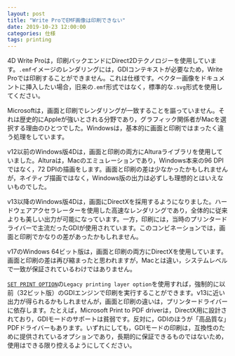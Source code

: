 ```yaml
---
layout: post
title: "Write ProでEMF画像は印刷できない"
date: 2019-10-23 12:00:00
categories: 仕様
tags: printing
---
```


4D Write Proは，印刷バックエンドにDirect2Dテクノロジーを使用しています。``.emf``イメージのレンダリングには，GDIコンテキストが必要なため，Write Proでは印刷することができません。これは仕様です。ベクター画像をドキュメントに挿入したい場合，旧来の``.emf``形式ではなく，標準的な``.svg``形式を使用してください。

Microsoftは，画面と印刷でレンダリングが一致することを謳っていません。それは歴史的にAppleが強いとされる分野であり，グラフィック関係者がMacを選択する理由のひとつでした。Windowsは，基本的に画面と印刷ではまったく違う処理をしています。

v12以前のWindows版4Dは，画面と印刷の両方にAlturaライブラリを使用していました。Alturaは，Macのエミュレーションであり，Windows本来の96 DPIではなく，72 DPIの描画をします。画面と印刷の差は少なかったかもしれませんが，ネイティブ描画ではなく，Windows版の出力は必ずしも理想的とはいえないものでした。

v13以降のWindows版4Dは，画面にDirectXを採用するようになりました。ハードウェアアクセラレーターを使用した高速なレンダリングであり，全体的に従来よりも美しい出力が可能になっています。一方，印刷には，当時のプリンタードライバーで主流だったGDIが使用されています。このコンビネーションでは，画面と印刷でかなりの差があったかもしれません。

v17のWindows 64ビット版は，画面と印刷の両方にDirectXを使用しています。画面と印刷の差は再び縮まったと思われますが，Macとは違い，システムレベルで一致が保証されているわけではありません。

[``SET PRINT OPTION``](https://doc.4d.com/4Dv17/4D/17.3/SET-PRINT-OPTION.301-4621729.ja.html)の``Legacy printing layer option``を使用すれば，強制的に以前（32ビット版）のGDIエンジンで印刷を実行することができます。v13に近い出力が得られるかもしれませんが，画面と印刷の違いは，プリンタードライバーに依存します。たとえば，Microsoft Print to PDF driverは，DirectX用に設計されており，GDIモードのサポートは貧弱です。反対に，GDIのほうが「高品質な」PDFドライバーもあります。いずれにしても，GDIモードの印刷は，互換性のために提供されているオプションであり，長期的に保証できるものではないため，使用はできる限り控えるようにしてください。
